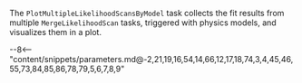 The `PlotMultipleLikelihoodScansByModel` task collects the fit results from multiple `MergeLikelihoodScan` tasks, triggered with physics models, and visualizes them in a plot.

<div class="dhi_parameter_table">

--8<-- "content/snippets/parameters.md@-2,21,19,16,54,14,66,12,17,18,74,3,4,45,46,55,73,84,85,86,78,79,5,6,7,8,9"

</div>
